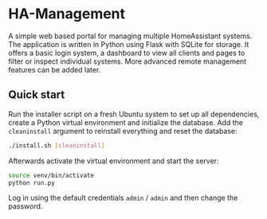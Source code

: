# HA-Management

A simple web based portal for managing multiple HomeAssistant systems. The application is written in Python using Flask with SQLite for storage. It offers a basic login system, a dashboard to view all clients and pages to filter or inspect individual systems. More advanced remote management features can be added later.

## Quick start

Run the installer script on a fresh Ubuntu system to set up all dependencies, create a Python virtual environment and initialize the database. Add the `cleaninstall` argument to reinstall everything and reset the database:

```bash
./install.sh [cleaninstall]
```

Afterwards activate the virtual environment and start the server:

```bash
source venv/bin/activate
python run.py
```

Log in using the default credentials `admin` / `admin` and then change the password.

